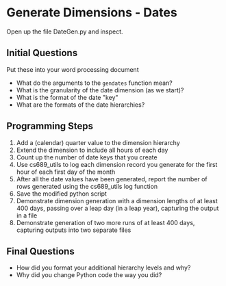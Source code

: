 # Generate Dimensions - Dates

Open up the file DateGen.py and inspect.

## Initial Questions
Put these into your word processing document

*   What do the arguments to the `gendates` function mean?
*   What is the granularity of the date dimension (as we start)?
*   What is the format of the date "key"
*   What are the formats of the date hierarchies?

## Programming Steps

1. Add a (calendar) quarter value to the dimension hierarchy
2. Extend the dimension to include all hours of each day
3. Count up the number of date keys that you create
4. Use cs689_utils to log each dimension record you generate for the first hour of each first day of the month
5. After all the date values have been generated, report the number of rows generated using the cs689_utils log function
3. Save the modified python script
3. Demonstrate dimension generation with a 
dimension lengths of at least 400 days, passing over a leap day (in a leap year), capturing the output in a file
4.  Demonstrate generation of two more runs of at least 400 days, capturing outputs into two separate files

## Final Questions

*   How did you format your additional hierarchy levels and why?
*   Why did you change Python code the way you did?
